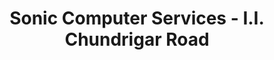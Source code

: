 ---
title: "Sonic Computer Services - I.I. Chundrigar Road"
url: /karachi/sonic-computer-services-i-i-chundrigar-road/
shop: Elektronik
---